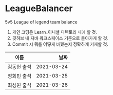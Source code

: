 # LeagueBalancer
5v5 League of legend team balance

1. 개인 코딩은 Learn_이니셜 디렉토리 내에 할 것.
2. 깃허브 내 자바 워크스페이스 기준으로 돌아가게 할 것.
3. Commit 시 뭐를 어떻게 바꿨는지 정확하게 기재할 것.

|이름|날짜|
|:---:|---:|
|김동현 출석|2021-03-24|
|정회민 출석|2021-03-25|
|최성원 출석|2021-03-26|



